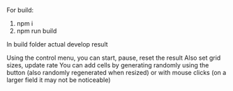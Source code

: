 For build:
1. npm i
2. npm run build

In build folder actual develop result

Using the control menu, you can start, pause, reset the result
Also set grid sizes, update rate
You can add cells by generating randomly using the button (also randomly regenerated when resized)
or with mouse clicks (on a larger field it may not be noticeable)
